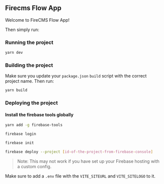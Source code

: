 ## Firecms Flow App

Welcome to FireCMS Flow App!

Then simply run:

### Running the project

```bash
yarn dev
```

### Building the project

Make sure you update your `package.json` `build` script with the correct 
project name. Then run:

```bash
yarn build
```

### Deploying the project

#### Install the firebase tools globally
```bash
yarn add -g firebase-tools

```

```bash
firebase login
```

```bash
firebase init
```

```bash
firebase deploy --project [id-of-the-project-from-firebase-console]
```

> Note: This may not work if you have set up your Firebase hosting with 
> a custom config.

Make sure to add a `.env` file with the `VITE_SITEURL` and `VITE_SITELOGO` to it.